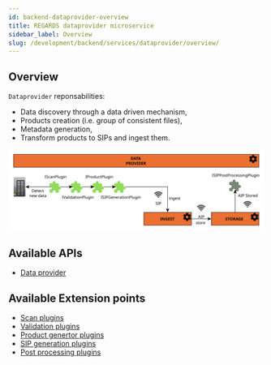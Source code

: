 ```yaml
---
id: backend-dataprovider-overview
title: REGARDS dataprovider microservice
sidebar_label: Overview
slug: /development/backend/services/dataprovider/overview/
---
```



## Overview

`Dataprovider` reponsabilities:

* Data discovery through a data driven mechanism,
* Products creation (i.e. group of consistent files),
* Metadata generation,
* Transform products to SIPs and ingest them.

![Data provider plugins](/schemas/microservices/dataprovider.svg)

## Available APIs

* [Data provider](dataprovider-api-swagger.mdx)

## Available Extension points

* [Scan plugins](plugins/scan-plugins.md)
* [Validation plugins](plugins/validation-plugins.md)
* [Product genertor plugins](plugins/product-plugins.md)
* [SIP generation plugins](plugins/sip-generation-plugins.md)
* [Post processing plugins](plugins/post-processing-plugins.md)
